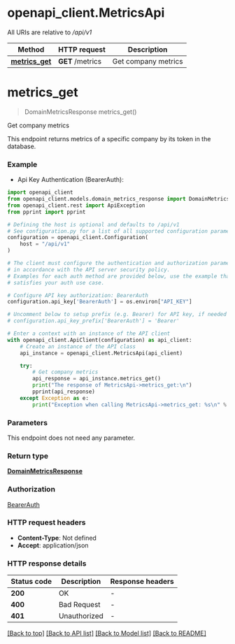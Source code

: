 # openapi_client.MetricsApi

All URIs are relative to */api/v1*

Method | HTTP request | Description
------------- | ------------- | -------------
[**metrics_get**](MetricsApi.md#metrics_get) | **GET** /metrics | Get company metrics


# **metrics_get**
> DomainMetricsResponse metrics_get()

Get company metrics

This endpoint returns metrics of a specific company by its token in the database.

### Example

* Api Key Authentication (BearerAuth):

```python
import openapi_client
from openapi_client.models.domain_metrics_response import DomainMetricsResponse
from openapi_client.rest import ApiException
from pprint import pprint

# Defining the host is optional and defaults to /api/v1
# See configuration.py for a list of all supported configuration parameters.
configuration = openapi_client.Configuration(
    host = "/api/v1"
)

# The client must configure the authentication and authorization parameters
# in accordance with the API server security policy.
# Examples for each auth method are provided below, use the example that
# satisfies your auth use case.

# Configure API key authorization: BearerAuth
configuration.api_key['BearerAuth'] = os.environ["API_KEY"]

# Uncomment below to setup prefix (e.g. Bearer) for API key, if needed
# configuration.api_key_prefix['BearerAuth'] = 'Bearer'

# Enter a context with an instance of the API client
with openapi_client.ApiClient(configuration) as api_client:
    # Create an instance of the API class
    api_instance = openapi_client.MetricsApi(api_client)

    try:
        # Get company metrics
        api_response = api_instance.metrics_get()
        print("The response of MetricsApi->metrics_get:\n")
        pprint(api_response)
    except Exception as e:
        print("Exception when calling MetricsApi->metrics_get: %s\n" % e)
```



### Parameters

This endpoint does not need any parameter.

### Return type

[**DomainMetricsResponse**](DomainMetricsResponse.md)

### Authorization

[BearerAuth](../README.md#BearerAuth)

### HTTP request headers

 - **Content-Type**: Not defined
 - **Accept**: application/json

### HTTP response details

| Status code | Description | Response headers |
|-------------|-------------|------------------|
**200** | OK |  -  |
**400** | Bad Request |  -  |
**401** | Unauthorized |  -  |

[[Back to top]](#) [[Back to API list]](../README.md#documentation-for-api-endpoints) [[Back to Model list]](../README.md#documentation-for-models) [[Back to README]](../README.md)

